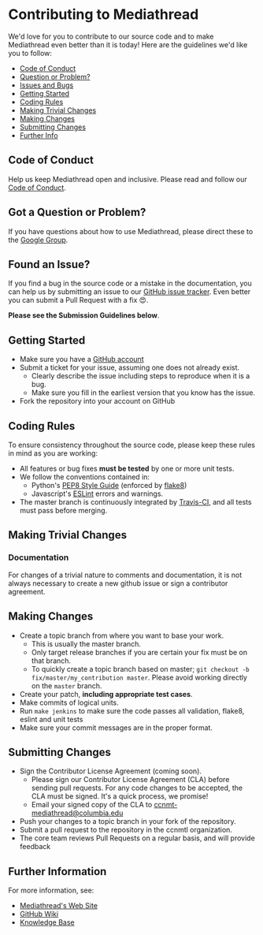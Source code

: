 # Contributing to Mediathread

We'd love for you to contribute to our source code and to make Mediathread even better than it is
today! Here are the guidelines we'd like you to follow:

 - [Code of Conduct](#coc)
 - [Question or Problem?](#question)
 - [Issues and Bugs](#issue)
 - [Getting Started](#start)
 - [Coding Rules](#rules)
 - [Making Trivial Changes](#trivial)
 - [Making Changes](#changes)
 - [Submitting Changes](#submit)
 - [Further Info](#info)

## <a name="coc"></a> Code of Conduct
Help us keep Mediathread open and inclusive. Please read and follow our [Code of Conduct](https://github.com/ccnmtl/mediathread/blob/master/CODE_OF_CONDUCT.md).

## <a name="question"></a> Got a Question or Problem?

If you have questions about how to use Mediathread, please direct these to the [Google Group](https://groups.google.com/forum/#!forum/mediathread).

## <a name="issue"></a> Found an Issue?
If you find a bug in the source code or a mistake in the documentation, you can help us by
submitting an issue to our [GitHub issue tracker](https://github.com/ccnmtl/mediathread/issues). Even better you can submit a Pull Request with a fix :heart_eyes:.

**Please see the Submission Guidelines below**.

## <a name="start"></a> Getting Started

* Make sure you have a [GitHub account](https://github.com/signup/free)
* Submit a ticket for your issue, assuming one does not already exist.
  * Clearly describe the issue including steps to reproduce when it is a bug.
  * Make sure you fill in the earliest version that you know has the issue.
* Fork the repository into your account on GitHub

## <a name="rules"></a> Coding Rules
To ensure consistency throughout the source code, please keep these rules in mind as you are working:

* All features or bug fixes **must be tested** by one or more unit tests.
* We follow the conventions contained in:
     * Python's [PEP8 Style Guide](https://www.python.org/dev/peps/pep-0008/) (enforced by [flake8](https://pypi.python.org/pypi/flake8))
     * Javascript's [ESLint](https://eslint.org/) errors and warnings.
* The master branch is continuously integrated by [Travis-CI](https://travis-ci.org/ccnmtl/mediathread), and all tests must pass before merging.

## <a name="trivial"></a>Making Trivial Changes

### Documentation

For changes of a trivial nature to comments and documentation, it is not
always necessary to create a new github issue or sign a contributor agreement.

## <a name="changes"></a>Making Changes

* Create a topic branch from where you want to base your work.
  * This is usually the master branch.
  * Only target release branches if you are certain your fix must be on that
    branch.
  * To quickly create a topic branch based on master; `git checkout -b
    fix/master/my_contribution master`. Please avoid working directly on the
    `master` branch.
* Create your patch, **including appropriate test cases**.
* Make commits of logical units.
* Run `make jenkins` to make sure the code passes all validation, flake8, eslint and unit tests
* Make sure your commit messages are in the proper format.

## <a name="submit"></a>Submitting Changes

* Sign the Contributor License Agreement (coming soon).
  * Please sign our Contributor License Agreement (CLA) before sending pull requests. For any code changes to be accepted, the CLA must be signed. It's a quick process, we promise!
  * Email your signed copy of the CLA to [ccnmt-mediathread@columbia.edu](mailto:ccnmtl-mediathread@columbia.edu)
* Push your changes to a topic branch in your fork of the repository.
* Submit a pull request to the repository in the ccnmtl organization.
* The core team reviews Pull Requests on a regular basis, and will provide feedback

## <a name="info"></a> Further Information
For more information, see:
* [Mediathread's Web Site](https://mediathread.info)
* [GitHub Wiki](https://github.com/ccnmtl/mediathread/wiki)
* [Knowledge Base](https://mediathread.ctl.columbia.edu/kb/)
